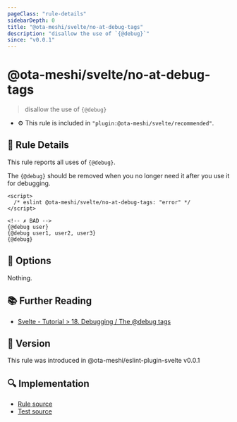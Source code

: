 ```yaml
---
pageClass: "rule-details"
sidebarDepth: 0
title: "@ota-meshi/svelte/no-at-debug-tags"
description: "disallow the use of `{@debug}`"
since: "v0.0.1"
---
```


# @ota-meshi/svelte/no-at-debug-tags

> disallow the use of `{@debug}`

- :gear: This rule is included in `"plugin:@ota-meshi/svelte/recommended"`.

## :book: Rule Details

This rule reports all uses of `{@debug}`.

The `{@debug}` should be removed when you no longer need it after you use it for debugging.

<eslint-code-block>

<!--eslint-skip-->

```svelte
<script>
  /* eslint @ota-meshi/svelte/no-at-debug-tags: "error" */
</script>

<!-- ✗ BAD -->
{@debug user}
{@debug user1, user2, user3}
{@debug}
```

</eslint-code-block>

## :wrench: Options

Nothing.

## :books: Further Reading

- [Svelte - Tutorial > 18. Debugging / The @debug tags](https://svelte.dev/tutorial/debug)

## :rocket: Version

This rule was introduced in @ota-meshi/eslint-plugin-svelte v0.0.1

## :mag: Implementation

- [Rule source](https://github.com/ota-meshi/eslint-plugin-svelte/blob/main/src/rules/no-at-debug-tags.ts)
- [Test source](https://github.com/ota-meshi/eslint-plugin-svelte/blob/main/tests/src/rules/no-at-debug-tags.ts)
